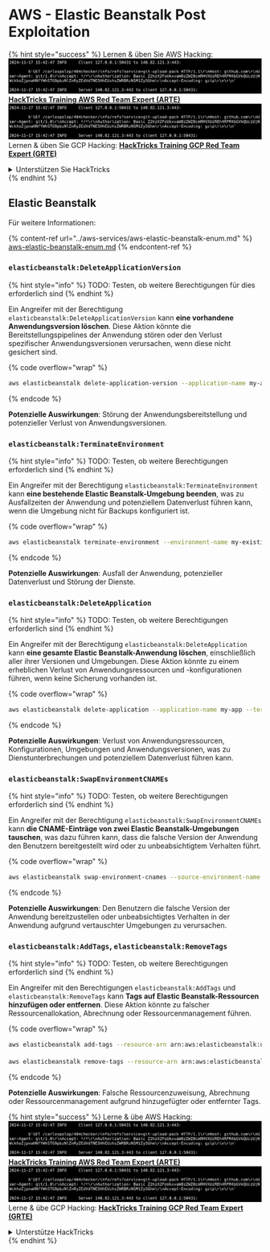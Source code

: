 # AWS - Elastic Beanstalk Post Exploitation

{% hint style="success" %}
Lernen & üben Sie AWS Hacking:<img src="../../../.gitbook/assets/image (1).png" alt="" data-size="line">[**HackTricks Training AWS Red Team Expert (ARTE)**](https://training.hacktricks.xyz/courses/arte)<img src="../../../.gitbook/assets/image (1).png" alt="" data-size="line">\
Lernen & üben Sie GCP Hacking: <img src="../../../.gitbook/assets/image (2).png" alt="" data-size="line">[**HackTricks Training GCP Red Team Expert (GRTE)**<img src="../../../.gitbook/assets/image (2).png" alt="" data-size="line">](https://training.hacktricks.xyz/courses/grte)

<details>

<summary>Unterstützen Sie HackTricks</summary>

* Überprüfen Sie die [**Abonnementpläne**](https://github.com/sponsors/carlospolop)!
* **Treten Sie der** 💬 [**Discord-Gruppe**](https://discord.gg/hRep4RUj7f) oder der [**Telegram-Gruppe**](https://t.me/peass) bei oder **folgen** Sie uns auf **Twitter** 🐦 [**@hacktricks\_live**](https://twitter.com/hacktricks\_live)**.**
* **Teilen Sie Hacking-Tricks, indem Sie PRs an die** [**HackTricks**](https://github.com/carlospolop/hacktricks) und [**HackTricks Cloud**](https://github.com/carlospolop/hacktricks-cloud) GitHub-Repos senden.

</details>
{% endhint %}

## Elastic Beanstalk

Für weitere Informationen:

{% content-ref url="../aws-services/aws-elastic-beanstalk-enum.md" %}
[aws-elastic-beanstalk-enum.md](../aws-services/aws-elastic-beanstalk-enum.md)
{% endcontent-ref %}

### `elasticbeanstalk:DeleteApplicationVersion`

{% hint style="info" %}
TODO: Testen, ob weitere Berechtigungen für dies erforderlich sind
{% endhint %}

Ein Angreifer mit der Berechtigung `elasticbeanstalk:DeleteApplicationVersion` kann **eine vorhandene Anwendungsversion löschen**. Diese Aktion könnte die Bereitstellungspipelines der Anwendung stören oder den Verlust spezifischer Anwendungsversionen verursachen, wenn diese nicht gesichert sind.

{% code overflow="wrap" %}
```bash
aws elasticbeanstalk delete-application-version --application-name my-app --version-label my-version
```
{% endcode %}

**Potenzielle Auswirkungen**: Störung der Anwendungsbereitstellung und potenzieller Verlust von Anwendungsversionen.

### `elasticbeanstalk:TerminateEnvironment`

{% hint style="info" %}
TODO: Testen, ob weitere Berechtigungen erforderlich sind
{% endhint %}

Ein Angreifer mit der Berechtigung `elasticbeanstalk:TerminateEnvironment` kann **eine bestehende Elastic Beanstalk-Umgebung beenden**, was zu Ausfallzeiten der Anwendung und potenziellem Datenverlust führen kann, wenn die Umgebung nicht für Backups konfiguriert ist.

{% code overflow="wrap" %}
```bash
aws elasticbeanstalk terminate-environment --environment-name my-existing-env
```
{% endcode %}

**Potenzielle Auswirkungen**: Ausfall der Anwendung, potenzieller Datenverlust und Störung der Dienste.

### `elasticbeanstalk:DeleteApplication`

{% hint style="info" %}
TODO: Testen, ob weitere Berechtigungen erforderlich sind
{% endhint %}

Ein Angreifer mit der Berechtigung `elasticbeanstalk:DeleteApplication` kann **eine gesamte Elastic Beanstalk-Anwendung löschen**, einschließlich aller ihrer Versionen und Umgebungen. Diese Aktion könnte zu einem erheblichen Verlust von Anwendungsressourcen und -konfigurationen führen, wenn keine Sicherung vorhanden ist.

{% code overflow="wrap" %}
```bash
aws elasticbeanstalk delete-application --application-name my-app --terminate-env-by-force
```
{% endcode %}

**Potenzielle Auswirkungen**: Verlust von Anwendungsressourcen, Konfigurationen, Umgebungen und Anwendungsversionen, was zu Dienstunterbrechungen und potenziellem Datenverlust führen kann.

### `elasticbeanstalk:SwapEnvironmentCNAMEs`

{% hint style="info" %}
TODO: Testen, ob weitere Berechtigungen erforderlich sind
{% endhint %}

Ein Angreifer mit der Berechtigung `elasticbeanstalk:SwapEnvironmentCNAMEs` kann **die CNAME-Einträge von zwei Elastic Beanstalk-Umgebungen tauschen**, was dazu führen kann, dass die falsche Version der Anwendung den Benutzern bereitgestellt wird oder zu unbeabsichtigtem Verhalten führt.

{% code overflow="wrap" %}
```bash
aws elasticbeanstalk swap-environment-cnames --source-environment-name my-env-1 --destination-environment-name my-env-2
```
{% endcode %}

**Potenzielle Auswirkungen**: Den Benutzern die falsche Version der Anwendung bereitzustellen oder unbeabsichtigtes Verhalten in der Anwendung aufgrund vertauschter Umgebungen zu verursachen.

### `elasticbeanstalk:AddTags`, `elasticbeanstalk:RemoveTags`

{% hint style="info" %}
TODO: Testen, ob weitere Berechtigungen erforderlich sind
{% endhint %}

Ein Angreifer mit den Berechtigungen `elasticbeanstalk:AddTags` und `elasticbeanstalk:RemoveTags` kann **Tags auf Elastic Beanstalk-Ressourcen hinzufügen oder entfernen**. Diese Aktion könnte zu falscher Ressourcenallokation, Abrechnung oder Ressourcenmanagement führen.

{% code overflow="wrap" %}
```bash
aws elasticbeanstalk add-tags --resource-arn arn:aws:elasticbeanstalk:us-west-2:123456789012:environment/my-app/my-env --tags Key=MaliciousTag,Value=1

aws elasticbeanstalk remove-tags --resource-arn arn:aws:elasticbeanstalk:us-west-2:123456789012:environment/my-app/my-env --tag-keys MaliciousTag
```
{% endcode %}

**Potenzielle Auswirkungen**: Falsche Ressourcenzuweisung, Abrechnung oder Ressourcenmanagement aufgrund hinzugefügter oder entfernter Tags.

{% hint style="success" %}
Lerne & übe AWS Hacking:<img src="../../../.gitbook/assets/image (1).png" alt="" data-size="line">[**HackTricks Training AWS Red Team Expert (ARTE)**](https://training.hacktricks.xyz/courses/arte)<img src="../../../.gitbook/assets/image (1).png" alt="" data-size="line">\
Lerne & übe GCP Hacking: <img src="../../../.gitbook/assets/image (2).png" alt="" data-size="line">[**HackTricks Training GCP Red Team Expert (GRTE)**<img src="../../../.gitbook/assets/image (2).png" alt="" data-size="line">](https://training.hacktricks.xyz/courses/grte)

<details>

<summary>Unterstütze HackTricks</summary>

* Überprüfe die [**Abonnementpläne**](https://github.com/sponsors/carlospolop)!
* **Tritt der** 💬 [**Discord-Gruppe**](https://discord.gg/hRep4RUj7f) oder der [**Telegram-Gruppe**](https://t.me/peass) bei oder **folge** uns auf **Twitter** 🐦 [**@hacktricks\_live**](https://twitter.com/hacktricks\_live)**.**
* **Teile Hacking-Tricks, indem du PRs zu den** [**HackTricks**](https://github.com/carlospolop/hacktricks) und [**HackTricks Cloud**](https://github.com/carlospolop/hacktricks-cloud) GitHub-Repos einreichst.

</details>
{% endhint %}
